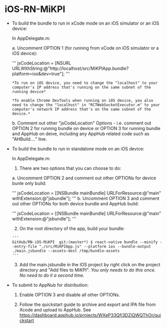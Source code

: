 # iOS-RN-MiKPI

- To build the bundle to run in xCode mode on an iOS simulator or an iOS device:

  In AppDelegate.m:

    a. Uncomment OPTION 1 (for running from xCode on iOS simulator or a iOS device):  

     '''
     jsCodeLocation = [NSURL URLWithString:@"http://localhost/src/MiKPIApp.bundle?platform=ios&dev=true"];
     '''

      *To run on iOS device, you need to change the "localhost" to your computer's IP address that's running on the same subnet of the running device*

      *To enable Chrome DevTools when running on iOS device, you also need to change the "localhost" in "RCTWebSocketExecutor.m" to your computer's network IP address that's on the same subnet of the device.*

    b. Comment out other "jsCodeLocation" Options - i.e. comment out OPTION 2 for running bundle on device or OPTION 3 for running bundle and AppHub on deive, including any AppHub related code such as "AHBuild...." line.

- To build the bundle to run in standalone mode on an iOS device:

  In AppDelegate.m:

   1. There are two options that you can choose to do:

     a. Uncomment OPTION 2 and comment out other OPTIONs for device bunle only build:

     '''
     jsCodeLocation = [[NSBundle mainBundle] URLForResource:@"main" withExtension:@"jsbundle"];
     '''
     b. Uncomment OPTION 3 and comment out other OPTIONs for both device bundle and AppHub build:

     '''
     jsCodeLocation = [[NSBundle mainBundle] URLForResource:@"main" withExtension:@"jsbundle"];
     '''

    2. On the root directory of the app, build your bundle:

      '''
      GitHub/RN-iOS-MiKPI  git:(master*) $ react-native bundle --minify --entry-file "./src/MiKPIApp.js" --platform ios --bundle-output ./main.jsbundle --assets-dest /tmp/bundle-assets
      '''

    3. Add the main.jsbundle in the IOS project by right click on the project directory and "Add files to MiKPI".   *You only needs to do this once.  No need to do it a second time.*

- To submit to AppNub for distribution:

  1. Enable OPTION 3 and disable all other OPTIONs.
  
  2. Follow the quickstart guide to archive and export and IPA file from Xcode and upload to AppHub.  See https://dashboard.apphub.io/projects/WXeP33Qfj3DZiQWQThOr/quickstart
